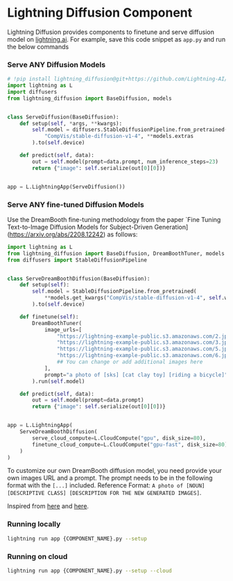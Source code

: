# Lightning Diffusion Component

Lightning Diffusion provides components to finetune and serve diffusion model on [lightning.ai](https://lightning.ai/). For example, save this code snippet as `app.py` and run the below commands

### Serve ANY Diffusion Models

```python
# !pip install lightning_diffusion@git+https://github.com/Lightning-AI/lightning-diffusion.git
import lightning as L
import diffusers
from lightning_diffusion import BaseDiffusion, models


class ServeDiffusion(BaseDiffusion):
    def setup(self, *args, **kwargs):
        self.model = diffusers.StableDiffusionPipeline.from_pretrained(
            "CompVis/stable-diffusion-v1-4", **models.extras
        ).to(self.device)

    def predict(self, data):
        out = self.model(prompt=data.prompt, num_inference_steps=23)
        return {"image": self.serialize(out[0][0])}


app = L.LightningApp(ServeDiffusion())
```

### Serve ANY fine-tuned Diffusion Models

Use the DreamBooth fine-tuning methodology from the paper \`Fine Tuning Text-to-Image Diffusion Models for Subject-Driven Generation\](https://arxiv.org/abs/2208.12242) as follows:

```python
import lightning as L
from lightning_diffusion import BaseDiffusion, DreamBoothTuner, models
from diffusers import StableDiffusionPipeline


class ServeDreamBoothDiffusion(BaseDiffusion):
    def setup(self):
        self.model = StableDiffusionPipeline.from_pretrained(
            **models.get_kwargs("CompVis/stable-diffusion-v1-4", self.weights_drive),
        ).to(self.device)

    def finetune(self):
        DreamBoothTuner(
            image_urls=[
                "https://lightning-example-public.s3.amazonaws.com/2.jpeg",
                "https://lightning-example-public.s3.amazonaws.com/3.jpeg",
                "https://lightning-example-public.s3.amazonaws.com/5.jpeg",
                "https://lightning-example-public.s3.amazonaws.com/6.jpeg",
                ## You can change or add additional images here
            ],
            prompt="a photo of [sks] [cat clay toy] [riding a bicycle]",
        ).run(self.model)

    def predict(self, data):
        out = self.model(prompt=data.prompt)
        return {"image": self.serialize(out[0][0])}


app = L.LightningApp(
    ServeDreamBoothDiffusion(
        serve_cloud_compute=L.CloudCompute("gpu", disk_size=80),
        finetune_cloud_compute=L.CloudCompute("gpu-fast", disk_size=80),
    )
)
```

To customize our own DreamBooth diffusion model, you need provide your own images URL and a prompt.
The prompt needs to be in the following format with the `[...]` included.
Reference Format: `A photo of [NOUN] [DESCRIPTIVE CLASS] [DESCRIPTION FOR THE NEW GENERATED IMAGES]`.

Inspired from [here](https://github.com/ShivamShrirao/diffusers/blob/main/examples/dreambooth/train_dreambooth.py) and [here](https://colab.research.google.com/drive/1SyjkeuPrX7kd_xTBKhcvBGEC8G_ml9RU#scrollTo=1lKGmcIyJbCu).

### Running locally

```bash
lightning run app {COMPONENT_NAME}.py --setup
```

### Running on cloud

```bash
lightning run app {COMPONENT_NAME}.py --setup --cloud
```
